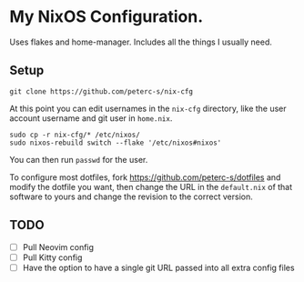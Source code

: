# My NixOS Configuration.
Uses flakes and home-manager. Includes all the things I usually need.

## Setup
```
git clone https://github.com/peterc-s/nix-cfg
```
At this point you can edit usernames in the `nix-cfg` directory, like the user account username and 
git user in `home.nix`.
```
sudo cp -r nix-cfg/* /etc/nixos/
sudo nixos-rebuild switch --flake '/etc/nixos#nixos'
```
You can then run `passwd` for the user.

To configure most dotfiles, fork https://github.com/peterc-s/dotfiles and modify the dotfile you want,
then change the URL in the `default.nix` of that software to yours and change the revision to the correct
version.

## TODO
- [ ] Pull Neovim config
- [ ] Pull Kitty config
- [ ] Have the option to have a single git URL passed into all extra config files
